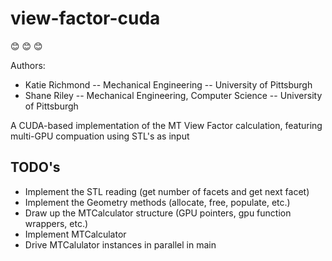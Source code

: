 # view-factor-cuda

:blush: :blush: :blush:

Authors:

- Katie Richmond -- Mechanical Engineering -- University of Pittsburgh
- Shane Riley -- Mechanical Engineering, Computer Science -- University of Pittsburgh

A CUDA-based implementation of the MT View Factor calculation, featuring multi-GPU compuation using STL's as input

## TODO's

- Implement the STL reading (get number of facets and get next facet)
- Implement the Geometry methods (allocate, free, populate, etc.)
- Draw up the MTCalculator structure (GPU pointers, gpu function wrappers, etc.)
- Implement MTCalculator
- Drive MTCalulator instances in parallel in main

